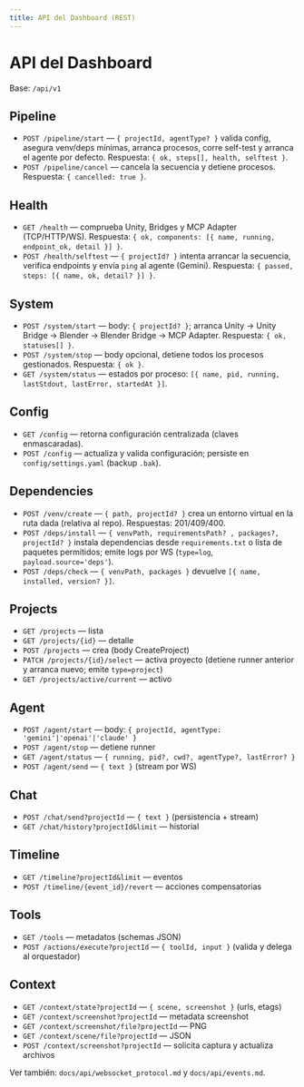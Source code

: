 ```yaml
---
title: API del Dashboard (REST)
---
```


# API del Dashboard

Base: `/api/v1`

## Pipeline
- `POST /pipeline/start` — `{ projectId, agentType? }` valida config, asegura venv/deps mínimas, arranca procesos, corre self-test y arranca el agente por defecto. Respuesta: `{ ok, steps[], health, selftest }`.
- `POST /pipeline/cancel` — cancela la secuencia y detiene procesos. Respuesta: `{ cancelled: true }`.

## Health
- `GET /health` — comprueba Unity, Bridges y MCP Adapter (TCP/HTTP/WS). Respuesta: `{ ok, components: [{ name, running, endpoint_ok, detail }] }`.
- `POST /health/selftest` — `{ projectId? }` intenta arrancar la secuencia, verifica endpoints y envía `ping` al agente (Gemini). Respuesta: `{ passed, steps: [{ name, ok, detail? }] }`.

## System
- `POST /system/start` — body: `{ projectId? }`; arranca Unity → Unity Bridge → Blender → Blender Bridge → MCP Adapter. Respuesta: `{ ok, statuses[] }`.
- `POST /system/stop` — body opcional, detiene todos los procesos gestionados. Respuesta: `{ ok }`.
- `GET /system/status` — estados por proceso: `[{ name, pid, running, lastStdout, lastError, startedAt }]`.

## Config
- `GET /config` — retorna configuración centralizada (claves enmascaradas).
- `POST /config` — actualiza y valida configuración; persiste en `config/settings.yaml` (backup `.bak`).

## Dependencies
- `POST /venv/create` — `{ path, projectId? }` crea un entorno virtual en la ruta dada (relativa al repo). Respuestas: 201/409/400.
- `POST /deps/install` — `{ venvPath, requirementsPath? , packages?, projectId? }` instala dependencias desde `requirements.txt` o lista de paquetes permitidos; emite logs por WS (`type=log`, `payload.source='deps'`).
- `POST /deps/check` — `{ venvPath, packages }` devuelve `[{ name, installed, version? }]`.

## Projects
- `GET /projects` — lista
- `GET /projects/{id}` — detalle
- `POST /projects` — crea (body CreateProject)
- `PATCH /projects/{id}/select` — activa proyecto (detiene runner anterior y arranca nuevo; emite `type=project`)
- `GET /projects/active/current` — activo

## Agent
- `POST /agent/start` — body: `{ projectId, agentType: 'gemini'|'openai'|'claude' }`
- `POST /agent/stop` — detiene runner
- `GET /agent/status` — `{ running, pid?, cwd?, agentType?, lastError? }`
- `POST /agent/send` — `{ text }` (stream por WS)

## Chat
- `POST /chat/send?projectId` — `{ text }` (persistencia + stream)
- `GET /chat/history?projectId&limit` — historial

## Timeline
- `GET /timeline?projectId&limit` — eventos
- `POST /timeline/{event_id}/revert` — acciones compensatorias

## Tools
- `GET /tools` — metadatos (schemas JSON)
- `POST /actions/execute?projectId` — `{ toolId, input }` (valida y delega al orquestador)

## Context
- `GET /context/state?projectId` — `{ scene, screenshot }` (urls, etags)
- `GET /context/screenshot?projectId` — metadata screenshot
- `GET /context/screenshot/file?projectId` — PNG
- `GET /context/scene/file?projectId` — JSON
- `POST /context/screenshot?projectId` — solicita captura y actualiza archivos

Ver también: `docs/api/websocket_protocol.md` y `docs/api/events.md`.
